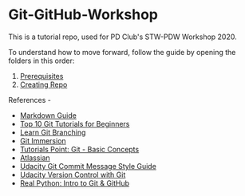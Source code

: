 # Git-GitHub-Workshop

This is a tutorial repo, used for PD Club's STW-PDW Workshop 2020.

To understand how to move forward, follow the guide by opening the folders in this order:

1.  [Prerequisites](/Prerequisites)
2.  [Creating Repo](/Creating%20Repo)

References -<br>

-   [Markdown Guide](https://www.markdownguide.org)
-   [Top 10 Git Tutorials for Beginners](https://www.webfx.com/blog/web-design/git-tutorials-beginners/)
-   [Learn Git Branching](https://learngitbranching.js.org/)
-   [Git Immersion](https://gitimmersion.com/index.html)
-   [Tutorials Point: Git - Basic Concepts](https://www.tutorialspoint.com/git/git_basic_concepts.htm)
-   [Atlassian](https://www.atlassian.com/git/tutorials)
-   [Udacity Git Commit Message Style Guide](https://udacity.github.io/git-styleguide/)
-   [Udacity Version Control with Git](https://www.udacity.com/course/version-control-with-git--ud123)  
-   [Real Python: Intro to Git & GitHub](https://realpython.com/python-git-github-intro/)
